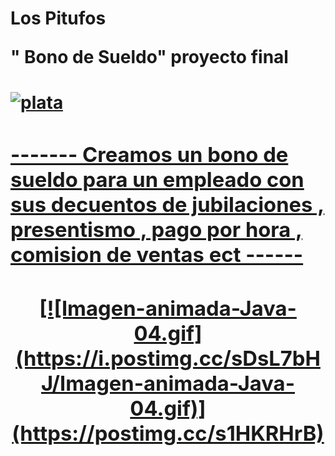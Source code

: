 <h1> Los Pitufos 
  
 " Bono de Sueldo"  proyecto final <h1>




<a href='https://postimages.org/' target='_blank'><img src='https://i.postimg.cc/sDStMG3p/plata.webp' border='0' alt='plata'/></a><br /><a href='https://postimages.org/es/'>




<h3>------- Creamos un bono de sueldo para un empleado con sus decuentos de jubilaciones , presentismo , pago por hora , comision de ventas ect   ------<h3>
  
 <div align="center">
 [![Imagen-animada-Java-04.gif](https://i.postimg.cc/sDsL7bHJ/Imagen-animada-Java-04.gif)](https://postimg.cc/s1HKRHrB)
</div>
